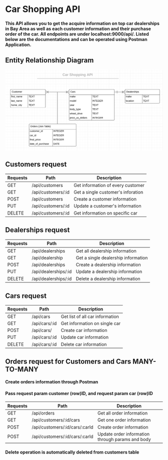 # Car Shopping API

#### This API allows you to get the acquire information on top car dealerships in Bay Area as well as each customer information and their purchase order of the car. All endpoints are under **localhost:9000/api/**. Listed below are the documentations and can be operated using Postman Application. 


## Entity Relationship Diagram 
![carshoppingapi](./erd.png)

## Customers request 

|   Requests      | Path        | Description |
| ----------- | ----------- | ----------- |
|  GET | /api/customers | Get information of every customer |
|  GET | /api/customers/:id | Get a single customer's inforation  |
|  POST  | /api/customers     |  Create a customer information  |
|  PUT  | /api/customers/:id       |  Update a customer's information   |
|  DELETE  | /api/customers/:id      |  Get information on specific car  |


## Dealerships request 

 
|   Requests      |    Path        | Description |
| ----------- | ----------- | ----------- |
|  GET  | /api/dealerships  | Get all dealership information  |
|  GET  | /api/dealership   | Get a single dealership information  |
|  POST | /api/dealerships  |  Create a dealership information     |
|  PUT  | /api/dealerships/:id  |  Update a dealership information   |
|  DELETE  | /api/dealerships/:id   |  Delete a dealership information  |


## Cars request 

|    Requests   |    Path     | Description  |
| ----------- | ----------- | ----------- |
| GET    | /api/cars       |  Get list of all car information   |
| GET    | /api/cars/:id   |  Get information on single car   |
| POST   | /api/cars/      |  Create car information  |
| PUT    | /api/cars/:id   |  Update car information   |
| DELETE | /api/cars/:id   |  Delete car information  |

## Orders request for Customers and Cars **MANY-TO-MANY** 
#### Create orders information through Postman
#### Pass request param customer (row)ID, and request param car (row)ID

|    Requests   |    Path     | Description  |
| ----------- | ----------- | ----------- |
| GET    | /api/orders     |  Get all order information   |
| GET    | /api/customers/:id/cars  |  Get one order information   |
| POST   | /api/customers/:id/cars/:carId     |  Create order information  |
| POST   | /api/customers/:id/cars/:carId     | Update order information through params and body |
#### Delete operation is automatically deleted from customers table




